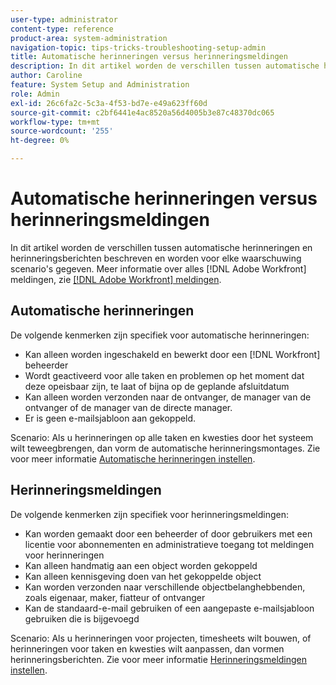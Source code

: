 ```yaml
---
user-type: administrator
content-type: reference
product-area: system-administration
navigation-topic: tips-tricks-troubleshooting-setup-admin
title: Automatische herinneringen versus herinneringsmeldingen
description: In dit artikel worden de verschillen tussen automatische herinneringen en herinneringsberichten beschreven en worden voor elke waarschuwing scenario's gegeven. Meer informatie over alles [!DNL Adobe Workfront] meldingen, zie Adobe [!DNL Workfront] meldingen.
author: Caroline
feature: System Setup and Administration
role: Admin
exl-id: 26c6fa2c-5c3a-4f53-bd7e-e49a623ff60d
source-git-commit: c2bf6441e4ac8520a56d4005b3e87c48370dc065
workflow-type: tm+mt
source-wordcount: '255'
ht-degree: 0%

---
```


# Automatische herinneringen versus herinneringsmeldingen

In dit artikel worden de verschillen tussen automatische herinneringen en herinneringsberichten beschreven en worden voor elke waarschuwing scenario&#39;s gegeven. Meer informatie over alles [!DNL Adobe Workfront] meldingen, zie [[!DNL Adobe Workfront] meldingen](../../workfront-basics/using-notifications/wf-notifications.md).

## Automatische herinneringen

De volgende kenmerken zijn specifiek voor automatische herinneringen:

* Kan alleen worden ingeschakeld en bewerkt door een [!DNL Workfront] beheerder
* Wordt geactiveerd voor alle taken en problemen op het moment dat deze opeisbaar zijn, te laat of bijna op de geplande afsluitdatum
* Kan alleen worden verzonden naar de ontvanger, de manager van de ontvanger of de manager van de directe manager.
* Er is geen e-mailsjabloon aan gekoppeld.

Scenario: Als u herinneringen op alle taken en kwesties door het systeem wilt teweegbrengen, dan vorm de automatische herinneringsmontages. Zie voor meer informatie [Automatische herinneringen instellen](../../administration-and-setup/manage-workfront/emails/setting-up-automatic-reminders.md).

## Herinneringsmeldingen

De volgende kenmerken zijn specifiek voor herinneringsmeldingen:

* Kan worden gemaakt door een beheerder of door gebruikers met een licentie voor abonnementen en administratieve toegang tot meldingen voor herinneringen
* Kan alleen handmatig aan een object worden gekoppeld
* Kan alleen kennisgeving doen van het gekoppelde object
* Kan worden verzonden naar verschillende objectbelanghebbenden, zoals eigenaar, maker, fiatteur of ontvanger
* Kan de standaard-e-mail gebruiken of een aangepaste e-mailsjabloon gebruiken die is bijgevoegd

Scenario: Als u herinneringen voor projecten, timesheets wilt bouwen, of herinneringen voor taken en kwesties wilt aanpassen, dan vormen herinneringsberichten. Zie voor meer informatie [Herinneringsmeldingen instellen](../../administration-and-setup/manage-workfront/emails/set-up-reminder-notifications.md).
